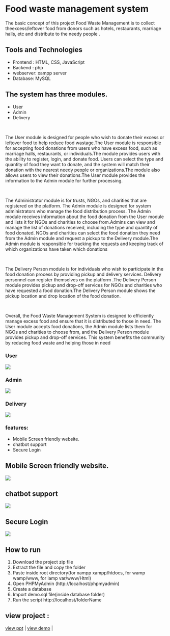 # Food waste management system
<!-- <img src="img/coverimage.jpeg"> -->
<p>  The basic concept of this project  Food Waste Management is to collect theexcess/leftover food from donors such as hotels, restaurants, marriage halls, etc and distribute to  the  needy people .</p>
<h2>Tools and Technologies</h2> 
<ul>
 <li>Frontend : HTML, CSS,  JavaScript</li>
 <li>Backend  : php</li>
 <li>webserver: xampp server</li>
 <li>Database: MySQL </li>
</ul>

 <h2>The system has three modules. </h2>
    <ul><li>User</li>
    <li>Admin</li>
    <li>Delivery</li></ul>
   <br>
    <p>The User module is designed for people who wish to donate their excess or leftover food to help reduce food wastage.The User module is responsible for accepting food donations from users who have excess food, such as marriage halls, restaurants, or individuals.The module provides users with the ability to register, login, and donate food. Users can select the type and quantity of food they want to donate, and the system will match their donation with the nearest needy people or organizations.The module also allows users to view their donations.The User module provides the information to the Admin module for further processing.
   </p><br>
   <p>
      The Administrator module is for trusts, NGOs, and charities that are registered on the platform. The Admin module is designed for system administrators who manage the food distribution process. The Admin module receives information about the food donation from the User module and lists it for NGOs and charities to choose from.Admins can view and manage the list of donations received, including the type and quantity of food donated. NGOs and charities can select the food donation they need from the Admin module and request a pickup to the Delivery module.The Admin module is responsible for tracking the requests and keeping track of which organizations have taken which donations
   </p><br>
    <p>The Delivery Person module is for individuals who wish to participate in the food donation process by providing pickup and delivery services. Delivery personnel can register themselves on the platform .The Delivery Person module provides pickup and drop-off services for NGOs and charities who have requested a food donation.The Delivery Person module shows the pickup location and drop location of the food donation.
    </p><br>
    <p>Overall, the Food Waste Management System is designed to efficiently manage excess food and ensure that it is distributed to those in need. The User module accepts food donations, the Admin module lists them for NGOs and charities to choose from, and the Delivery Person module provides pickup and drop-off services. This system benefits the community by reducing food waste and helping those in need
    </p>
    <h3>User </h3>
   <!-- <img src="img/User-module.jpg"> -->
    <img src="img/mobile.jpg">
    <h3>Admin </h3>
    <img src="img/Admin.jpg">
     <h3>Delivery </h3>
    <img src="img/Delivery_module.jpg">
    <h3>features:</h3>
    <ul><li>Mobile Screen friendly website.</li>
      <li>chatbot support</li>
      <li>Secure Login</li>
      </ul>
      <h2>Mobile Screen friendly website.</h2>
      <img src="img/responsive.gif">
      <h2>chatbot support</h2>
      <img src="img/chatbotsupport.jpg">
      <h2>Secure Login</h2>
      <img src="img/hash-flow.png">
      <h2>How to run</h2>
      <ol>
       <li>Download the project zip file</li>
       <li> Extract the file and copy the folder</li>
       <li>Paste inside root directory(for xampp xampp/htdocs, for wamp wamp/www, for lamp var/www/Html)</li>
       <li> Open PHPMyAdmin (http://localhost/phpmyadmin)</li>
       <li> Create a database</li>
       <li>Import demo.sql file(inside database folder)</li>
       <li> Run the script http://localhost/folderName </li> </ol>

<h2>view project :</h2>
<a href="https://onedrive.live.com/View.aspx?resid=69B3F4DD8B2BCE5D!811&wdSlideId=256&wdModeSwitchTime=1690645071649&wdo=2&authkey=!AKVkY5MVppJO8cM">view ppt</a> 
|
<a href="https://github.com/SaurabhKumbhar011/AnnaData/index.html" > view demo</a>
|

